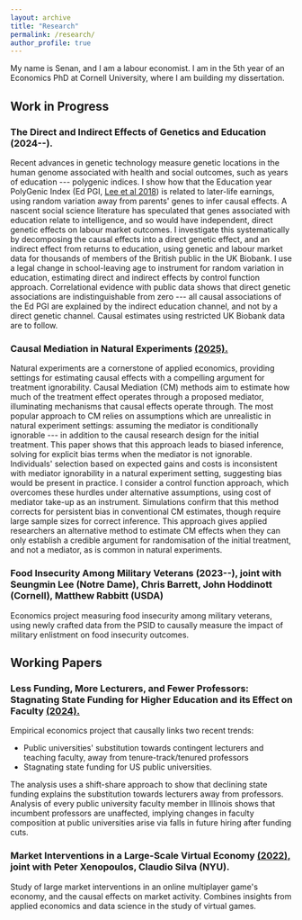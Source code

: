 ```yaml
---
layout: archive
title: "Research"
permalink: /research/
author_profile: true
---
```


My name is Senan, and I am a labour economist.
I am in the 5th year of an Economics PhD at Cornell University, where I am building my dissertation.

## Work in Progress

### The Direct and Indirect Effects of Genetics and Education (2024--).

Recent advances in genetic technology measure genetic locations in the human genome associated with health and social outcomes, such as years of education --- polygenic indices.
I show how that the Education year PolyGenic Index (Ed PGI, [Lee et al 2018](https://doi.org/10.1038/s41588-018-0147-3)) is related to later-life earnings, using random variation away from parents' genes to infer causal effects.
A nascent social science literature has speculated that genes associated with education relate to intelligence, and so would have independent, direct genetic effects on labour market outcomes.
I investigate this systematically by decomposing the causal effects into a direct genetic effect, and an indirect effect from returns to education, using genetic and labour market data for thousands of members of the British public in the UK Biobank.
I use a legal change in school-leaving age to instrument for random variation in education, estimating direct and indirect effects by control function approach.
Correlational evidence with public data shows that direct genetic associations are indistinguishable from zero --- all causal associations of the Ed PGI are explained by the indirect education channel, and not by a direct genetic channel.
Causal estimates using restricted UK Biobank data are to follow.

### Causal Mediation in Natural Experiments [(2025).](https://github.com/shoganhennessy/mediation-natural-experiment/blob/main/mediation-natural-experiment-2025.pdf)

Natural experiments are a cornerstone of applied economics, providing settings for estimating causal effects with a compelling argument for treatment ignorability.
Causal Mediation (CM) methods aim to estimate how much of the treatment effect operates through a proposed mediator, illuminating mechanisms that causal effects operate through.
The most popular approach to CM relies on assumptions which are unrealistic in natural experiment settings: assuming the mediator is conditionally ignorable --- in addition to the causal research design for the initial treatment.
This paper shows that this approach leads to biased inference, solving for explicit bias terms when the mediator is not ignorable.
Individuals' selection based on expected gains and costs is inconsistent with mediator ignorability in a natural experiment setting, suggesting bias would be present in practice.
I consider a control function approach, which overcomes these hurdles under alternative assumptions, using cost of mediator take-up as an instrument.
Simulations confirm that this method corrects for persistent bias in conventional CM estimates, though require large sample sizes for correct inference.
This approach gives applied researchers an alternative method to estimate CM effects when they can only establish a credible argument for randomisation of the initial treatment, and not a mediator, as is common in natural experiments.

### Food Insecurity Among Military Veterans (2023--), joint with Seungmin Lee (Notre Dame), Chris Barrett, John Hoddinott (Cornell), Matthew Rabbitt (USDA)

Economics project measuring food insecurity among military veterans, using newly crafted data from the PSID to causally measure the impact of military enlistment on food insecurity outcomes.


## Working Papers

### Less Funding, More Lecturers, and Fewer Professors: Stagnating State Funding for Higher Education and its Effect on Faculty [(2024).](https://github.com/shoganhennessy/state-funding-faculty/blob/main/state-funding-faculty-2024.pdf)

Empirical economics project that causally links two recent trends:

- Public universities' substitution towards contingent lecturers and teaching faculty, away from tenure-track/tenured professors
- Stagnating state funding for US public universities.

The analysis uses a shift-share approach to show that declining state funding explains the substitution towards lecturers away from professors.
Analysis of every public university faculty member in Illinois shows that incumbent professors are unaffected, implying changes in faculty composition at public universities arise via falls in future hiring after funding cuts.

### Market Interventions in a Large-Scale Virtual Economy [(2022),](https://doi.org/10.48550/arXiv.2210.07970) joint with Peter Xenopoulos, Claudio Silva (NYU).

Study of large market interventions in an online multiplayer game's economy, and the causal effects on market activity.
Combines insights from applied economics and data science in the study of virtual games.
